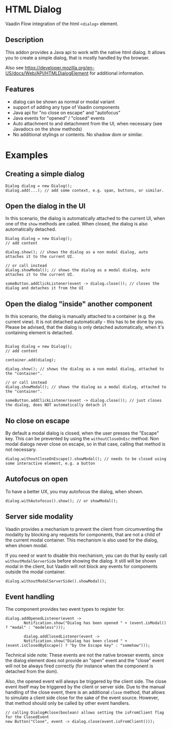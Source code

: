 # HTML Dialog

Vaadin Flow integration of the html `<dialog>` element.


## Description
This addon provides a Java api to work with the native html dialog.
It allows you to create a simple dialog, that is mostly handled by the browser.

Also see https://developer.mozilla.org/en-US/docs/Web/API/HTMLDialogElement for additional information.

## Features
* dialog can be shown as normal or modal variant
* support of adding any type of Vaadin components
* Java api for "no close on escape" and "autofocus"
* Java events for "opened" / "closed" events
* Auto attachment to and detachment from the UI, when necessary (see Javadocs on the show methods)
* No additional stylings or contents. No shadow dom or similar.

# Examples
## Creating a simple dialog

```
Dialog dialog = new Dialog();
dialog.add(...); // add some context, e.g. span, buttons, or similar.
```

## Open the dialog in the UI
In this scenario, the dialog is automatically attached to the current UI, when one of the `show` methods are called.
When closed, the dialog is also automatically detached.

```
Dialog dialog = new Dialog();
// add content

dialog.show(); // shows the dialog as a non modal dialog, auto attaches it to the current UI.

// or call instead
dialog.showModal(); // shows the dialog as a modal dialog, auto attaches it to the current UI.

someButton.addClickListener(event -> dialog.close()); // closes the dialog and detaches it from the UI
```

## Open the dialog "inside" another component
In this scenario, the dialog is manually attached to a container (e.g. the current view). It is not detached
automatically - this has to be done by you. Please be advised, that the dialog is only detached automatically,
when it's containing element is detached.

```

Dialog dialog = new Dialog();
// add content

container.add(dialog);

dialog.show(); // shows the dialog as a non modal dialog, attached to the "container".

// or call instead
dialog.showModal(); // shows the dialog as a modal dialog, attached to the "container".

someButton.addClickListener(event -> dialog.close()); // just closes the dialog, does NOT automatically detach it
```

## No close on escape
By default a modal dialog is closed, when the user presses the "Escape" key. This can be prevented by using the
`withoutCloseOnEsc` method. Non modal dialogs never close on escape, so in that case, calling that method is not
necessary.

```
dialog.withoutCloseOnEscape().showModal(); // needs to be closed using some interactive element, e.g. a button
```

## Autofocus on open
To have a better UX, you may autofocus the dialog, when shown.

```
dialog.withAutofocus().show(); // or showModal();
```

## Server side modality
Vaadin provides a mechanism to prevent the client from circumventing the modality by blocking any requests for
components, that are not a child of the current modal container. This mechanism is also used for the dialog, when
shown modal.

If you need or want to disable this mechanism, you can do that by easily call `withoutModalServerSide` before
showing the dialog. It still will be shown modal in the client, but Vaadin will not block any events for
components outside the modal container.

```
dialog.withoutModalServerSide().showModal();
```

## Event handling
The component provides two event types to register for.

```
dialog.addOpenedListener(event ->
        Notification.show("Dialog has been opened " + (event.isModal() ? "modal" : "modeless")));

        dialog.addClosedListener(event ->
        Notification.show("Dialog has been closed " + (event.isClosedByEscape() ? "by the Escape key" : "somehow")));
```


Technical side note: These events are not the native browser events, since the
dialog element does not provide an "open" event and the "close" event will not be always fired correctly (for
instance when the component is detached from the dom).

Also, the opened event will always be triggered by the client side. The close event itself may be triggered
by the client or server side. Due to the manual handling of the close event, there is an additional `close` method,
that allows to simulate a client side close for the sake of the event source. However, that method should
only be called by other event handlers.

```
// calling Dialog#close(boolean) allows setting the isFromClient flag for the ClosedEvent
new Button("Close", event -> dialog.close(event.isFromClient()));
```